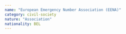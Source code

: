 ```yaml
---
name: "European Emergency Number Association (EENA)"
category: civil-society
nature: "Association"
nationality: BEL
---
```

    